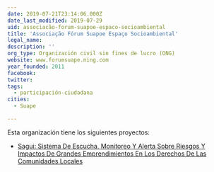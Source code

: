 ```yaml
---
date: 2019-07-21T23:14:06.000Z
date_last_modified: 2019-07-29
uid: associacão-forum-suapoe-espaco-socioambiental
title: 'Associação Fórum Suapoe Espaço Socioambiental'
legal_name: 
description: ''
org_type: Organización civil sin fines de lucro (ONG)
website: www.forumsuape.ning.com
year_founded: 2011
facebook: 
twitter: 
tags:
  - participación-ciudadana
cities: 
  - Suape

---
```


Esta organización tiene los siguientes proyectos:

- [Sagui: Sistema De Escucha, Monitoreo Y Alerta Sobre Riesgos Y Impactos De Grandes Emprendimientos En Los Derechos De Las Comunidades Locales](/proyectos/sagui-sistema-de-escucha-monitoreo-y-alerta-sobre-riesgos-y-impactos-de-grandes-emprendimientos-en-los-derechos-de-las-comunidades-locales)
